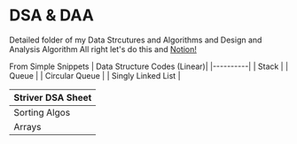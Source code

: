 # DSA & DAA
Detailed folder of my Data Strcutures and Algorithms and Design and Analysis Algorithm
All right let's do this and [Notion!](https://www.notion.so/DSA-Study-Process-19a9fa2fec26809898c3ca3dfb1eeb9d?pvs=4)

From Simple Snippets
| Data Structure Codes (Linear)|
|----------|
| Stack                        | 
| Queue                        | 
| Circular Queue               | 
| Singly Linked List           | 

| Striver DSA Sheet|
|----------|
|  Sorting Algos               |
|  Arrays                      | 


